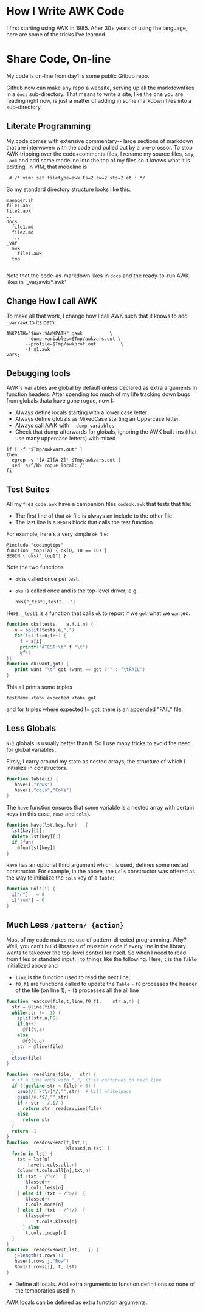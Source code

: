 # How I Write AWK Code

I first starting using AWK in 1985. After 30+ years
of using the language, here are some of the tricks 
I've learned.

# Share Code, On-line

My code is on-line from day1 is some public Gitbub repo.

Github now can make any repo a website,
serving up all the markdownfiles in a `docs` sub-directory.
That means to write a site, like the one you are reading
right now, is just a matter of adding in some markdown
files into a sub-directory.

## Literate Programming

My code comes with extensive commentary-- large sections
of  markdown that are interwoven with the code and pulled
out by a pre-prossor.  To stop AWK tripping over
the code+comments files, I rename my source files, say, `.aok`
and add some modeline into the top of my files so it
knows what it is editting. In VIM, that modeline is

     # /* vim: set filetype=awk ts=2 sw=2 sts=2 et : */

So my standard directory structure 
looks like this: 

```
manager.sh
file1.aok
file2.aok
...
docs
  file1.md
  file2.md
  ...
_var
  awk
    file1.awk
  tmp
    
```
Note that the code-as-markdown likes in `docs` and
the ready-to-run AWK
likes in `_var/awk/*.awk'

## Change How I call AWK

To make all that work, I change how I call AWK such
that it knows to add `_var/awk` to its path:
```
AWKPATH="$Awk:$AWKPATH" gawk          \
       --dump-variables=$Tmp/awkvars.out \
       --profile=$Tmp/awkprof.out         \
       -f $1.awk
vars;
```

## Debugging tools

AWK's variables are global by default unless declared as 
extra arguments in function headers. After spending
too much of my life tracking down bugs from globals
thata have gone rogue, now I:

- Always define locals starting with a lower case letter
- Always define globals as MixedCase starting an Uppercase letter.
- Always call AWK with `--dump-variables`
- Check that dump afterwards for globals,
  ignoring the AWK built-ins (that use many uppercase
  letters).with mixed

```
if [ -f "$Tmp/awkvars.out" ]
then
  egrep -v '[A-Z][A-Z]' $Tmp/awkvars.out |
  sed 's/^/W> rogue local: /'
fi
```
## Test Suites

All my files `code.awk` have a campanion files `codeok.awk`
that tests that file:

-  The first line of that `ok` file is
   always an include to the other file
-  The last line is a `BEGIN` block that calls the
   test function.

For example, here's a very simple `ok` file:

```
@include "codingtips"
function _top1(a) { ok(0, 10 == 10) }
BEGIN { oks("_top1") }
```

Note the two functions 

- `ok` is called once per test.
- `oks` is called once and is the top-level driver; e.g.

      oks("_test1,test2,..")

Here, `_test1` is a function that calls `ok` to
report if we `got` what we `want`ed.


```awk 
function oks(tests,   a,f,i,n) {
   n = split(tests,a,",")
   for(i=1;i<=n;i++) {
     f = a[i]
     printf("#TEST:\t" f "\t")
     @f()
}}
function ok(want,got) {
   print want "\t" got (want == got ?"" : "\tFAIL")
}
```

This all prints some triples

```
testName <tab> expected <tab> got  
```

and for triples where expected != got, there is an appended
"FAIL" file. 

## Less Globals

`N-1` globals is usually better than `N`. So I use many
tricks to avoid the need for global variables.

Firsly, I carry around my state as nested arrays, the
structure of which I initialize in constructors.


```awk 
function Table(i) {
   have(i,"rows")
   have(i,"cols","Cols")
}
```


The `have` function ensures that some variable is a nested array with certain keys (in this case,
`rows` and `cols`).



```awk 
function have(lst,key,fun)   { 
  lst[key][1];    
  delete lst[key][1]
  if (fun)
    @fun(lst[key])
}
```


`Have` has an optional third argument which, is used,
defines some nested constructor. For example, in the above,
the `Cols` constructor was offered as the way to initialize
the `cols` key of a `Table`:


```awk 
function Cols(i) {
  i["n"]   = 0
  i["sum"] = 0
}
```


## Much Less `/pattern/ {action}`

Most of my code makes no use of pattern-directed
programming.  Why? Well, you can't build libraries of
reusable code if every
line in the library wants to takeover the top-level control for itself. 
So when  I need to read from files or
  standard input, I to things like the following.
Here, `t` is the `Table` initialized above and

- `line` is the function used to read the next line;
- `f0,f1` are functions called to update the `Table`
       - `f0` processes the header of the file (on line 1);
       - `f1` processes all the all line
  



```awk 
function readcsv(file,t,line,f0,f1,    str,a,n) {
  str = @line(file)
  while(str != -1) {
    split(str,a,FS)
    if(n++) 
      @f1(t,a)
    else    
      @f0(t,a)
    str = @line(file)
  }
  close(file)
}

function _readline(file,   str) {
  # if a line ends with ",", it is continues on next line
  if ((getline str < file) > 0) {
    gsub(/[ \t\r]*/,"",str)  # kill whitespace
    gsub(/#.*$/,"",str)      
    if ( str ~ /,$/ )
      return str _readcsvLine(file)
    else
      return str
  }
  return -1
}
function _readcsvHead(t,lst,i,
                      klassed,n,txt) {
  for(n in lst) {
    txt = lst[n]
	 	have(t.cols.all,n)
    Column(t.cols.all[n],txt,n)
    if (txt ~ /^</)  {
       klassed++
       t.cols.less[n]
    } else if (txt ~ /^>/)  {
       klassed++
       t.cols.more[n]
    } else if (txt ~ /^!/)  {
       klassed++
		   t.cols.klass[n]
	  } else
       t.cols.indep[n]
  }
}
function _readcsvRow(t,lst,   j) {
   j=length(t.rows)+1
   have(t.rows,j,"Row")
   Row1(t.rows[j], t, lst)
}

```

- Define all locals. Add extra arguments to function definitions so none of the temporaries
  used in 

AWK locals can be defined as extra function arguments.

```awk 
```

